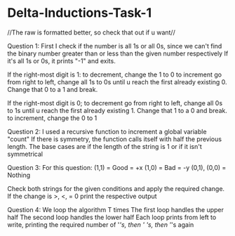 # Delta-Inductions-Task-1

//The raw is formatted better, so check that out if u want// 

Question 1:
First I check if the number is all 1s or all 0s, since we can't find the binary number greater than or less than the given number respectively
  If it's all 1s or 0s, it prints "-1" and exits.
  
If the right-most digit is 1:
  to decrement, change the 1 to 0
  to increment go from right to left, change all 1s to 0s until u reach the first already existing 0. Change that 0 to a 1 and break.

If the right-most digit is 0;
  to decrement go from right to left, change all 0s to 1s until u reach the first already existing 1. Change that 1 to a 0 and break.
  to increment, change the 0 to 1
 
 
Question 2:
I used a recursive function to increment a global variable "count"
  If there is symmetry, the function calls itself with half the previous length. 
  The base cases are if the length of the string is 1 or if it isn't symmetrical
  
  
Question 3: 
For this question:
  (1,1) = Good = +x
  (1,0) = Bad = -y
  (0,1), (0,0) = Nothing

Check both strings for the given conditions and apply the required change.
  If the change is >, <, = 0 print the respective output


Question 4: 
We loop the algorithm T times
  The first loop handles the upper half
  The second loop handles the lower half
  Each loop prints from left to write, printing the required number of '*'s, then ' 's, then '*'s again
  

